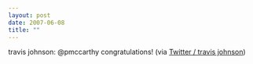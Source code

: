```yaml
---
layout: post
date: 2007-06-08
title: ""
---
```

travis johnson: @pmccarthy congratulations! (via <a href="http://twitter.com/travisj/statuses/96274832">Twitter / travis johnson</a>)